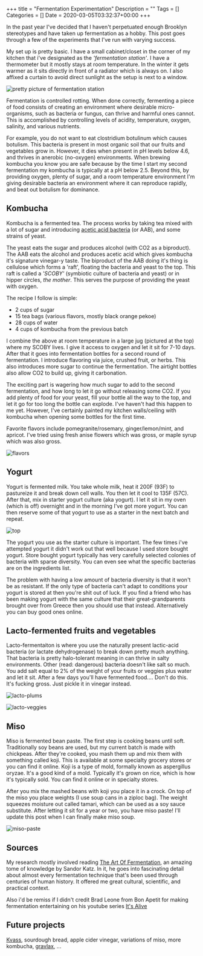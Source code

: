 +++
title = "Fermentation Experimentation"
Description = ""
Tags = []
Categories = []
Date = 2020-03-05T03:32:37+00:00
+++

In the past year I've decided that I haven't perpetuated enough Brooklyn stereotypes and have taken up fermentation as a hobby. This post goes through a few of the experiments that I've run with varying success.

My set up is pretty basic. I have a small cabinet/closet in the corner of my kitchen that i've designated as the <i>'fermentation station'</i>. I have a thermometer but it mostly stays at room temperature. In the winter it gets warmer as it sits directly in front of a radiator which is always on. I also affixed a curtain to avoid direct sunlight as the setup is next to a window.

![pretty picture of fermentation station](/fermentation/pretty.jpg)

Fermentation is controlled rotting. When done correctly, fermenting a piece of food consists of creating an environment where desirable micro-organisms, such as bacteria or fungus, can thrive and harmful ones cannot. This is accomplished by controlling levels of acidity, temperature, oxygen, salinity, and various nutrients.

For example, you do not want to eat clostridium botulinum which causes botulism. This bacteria is present in most organic soil that our fruits and vegetables grow in. However, it dies when present in pH levels below 4.6, and thrives in anerobic (no-oxygen) environments. When brewing kombucha you know you are safe because by the time I start my second fermentation my kombucha is typically at a pH below 2.5. Beyond this, by providing oxygen, plenty of sugar, and a room temperature environment I'm giving desirable bacteria an environment where it can reproduce rapidly, and beat out botulism for dominance. 

## <b>Kombucha</b>

Kombucha is a fermented tea. The process works by taking tea mixed with a lot of sugar and introducing [acetic acid bacteria](https://en.wikipedia.org/wiki/Acetic_acid_bacteria) (or AAB), and some strains of yeast. 

The yeast eats the sugar and produces alcohol (with CO2 as a biproduct). The AAB eats the alcohol and produces acetic acid which gives kombucha it's signature vinegar-y taste. The biproduct of the AAB doing it's thing is cellulose which forms a 'raft', floating the bacteria and yeast to the top. This raft is called a <i>'SCOBY'</i> (symbiotic culture of bacteria and yeast) or in hipper circles, <i>the mother</i>. This serves the purpose of providing the yeast with oxygen. 

The recipe I follow is simple:

- 2 cups of sugar
- 15 tea bags (various flavors, mostly black orange pekoe)
- 28 cups of water
- 4 cups of kombucha from the previous batch

I combine the above at room temperature in a large jug (pictured at the top) where my SCOBY lives. I give it access to oxygen and let it sit for 7-10 days. After that it goes into fermentation bottles for a second round of fermentation. I introduce flavoring via juice, crushed fruit, or herbs. This also introduces more sugar to continue the fermentation. The airtight bottles also allow CO2 to build up, giving it carbonation.

The exciting part is wagering how much sugar to add to the second fermentation, and how long to let it go without releasing some CO2. If you add plenty of food for your yeast, fill your bottle all the way to the top, and let it go for too long the bottle can explode. I've haven't had this happen to me yet. However, I've certainly painted my kitchen walls/ceiling with kombucha when opening some bottles for the first time.

Favorite flavors include pomegranite/rosemary, ginger/lemon/mint, and apricot. I've tried using fresh anise flowers which was gross, or maple syrup which was also gross.

![flavors](/fermentation/flavors.jpg)

## <b>Yogurt</b>

Yogurt is fermented milk. You take whole milk, heat it 200F (93F) to pastureize it and break down cell walls. You then let it cool to 135F (57C). After that, mix in starter yogurt culture (aka yogurt). I let it sit in my oven (which is off) overnight and in the morning I've got more yogurt. You can then reserve some of that yogurt to use as a starter in the next batch and repeat. 

![top](/fermentation/yogurt_top.jpg)

The yogurt you use as the starter culture is important. The few times i've attempted yogurt it didn't work out that well because I used store bought yogurt. Store bought yogurt typically has very carefully selected colonies of bacteria with sparse diversity. You can even see what the specific bacterias are on the ingredients list. 

The problem with having a low amount of bacteria diversity is that it won't be as resistant. If the only type of bacteria can't adapt to conditions your yogurt is stored at then you're shit out of luck. If you find a friend who has been making yogurt with the same culture that their great-grandparents brought over from Greece then you should use that instead. Alternatively you can buy good ones online.

## <b>Lacto-fermented fruits and vegetables</b>

Lacto-fermentaiton is where you use the naturally present lactic-acid bacteria (or lactate dehydrogenase) to break down pretty much anything. That bacteria is pretty halo-tolerant meaning in can thrive in salty environments. Other (read: dangerous) bacteria doesn't like salt so much. You add salt equal to 2% of the weight of your fruits or veggies plus water and let it sit. After a few days you'll have fermented food.... Don't do this. It's fucking gross. Just pickle it in vinegar instead.

![lacto-plums](/fermentation/lacto_plums.jpg)

![lacto-veggies](/fermentation/lacto_veggies.jpg)

## <b>Miso</b>

Miso is fermented bean paste. The first step is cooking beans until soft. Traditionally soy beans are used, but my current batch is made with chickpeas. After they're cooked, you mash them up and mix them with something called koji. This is available at some specialty grocery stores or you can find it online. Koji is a type of mold, formally known as aspergillus oryzae. It's a good kind of a mold. Typically it's grown on rice, which is how it's typically sold. You can find it online or in specialty stores.

After you mix the mashed beans with koji you place it in a crock. On top of the miso you place weights (I use soup cans in a ziploc bag). The weight squeezes moisture out called tamari, which can be used as a soy sauce substitute. After letting it sit for a year or two, you have miso paste! I'll update this post when I can finally make miso soup.

![miso-paste](/fermentation/misopaste.jpg)

## Sources

 My research mostly involved reading [The Art Of Fermentation](https://www.wildfermentation.com/the-art-of-fermentation/), an amazing tome of knowledge by Sandor Katz. In it, he goes into fascinating detail about almost every fermentation technique that's been used through centuries of human history. It offered me great cultural, scientific, and practical context. 

Also i'd be remiss if I didn't credit Brad Leone from Bon Apetit for making fermentation entertaining on his youtube series [It's Alive](https://www.youtube.com/watch?v=Ng2zOFADe0s&list=PLKtIunYVkv_SUyXj_6Fe53okfzM9yVq1F&index=63)

## Future projects

[Kvass](https://en.wikipedia.org/wiki/Kvass), sourdough bread, apple cider vinegar, variations of miso, more kombucha, [gravlax](https://en.wikipedia.org/wiki/Gravlax), ...